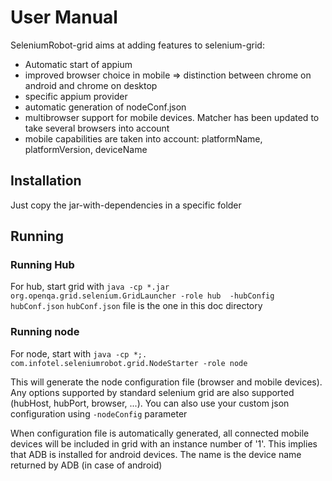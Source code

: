 # User Manual #
SeleniumRobot-grid aims at adding features to selenium-grid:

- Automatic start of appium
- improved browser choice in mobile => distinction between chrome on android and chrome on desktop
- specific appium provider
- automatic generation of nodeConf.json
- multibrowser support for mobile devices. Matcher has been updated to take several browsers into account
- mobile capabilities are taken into account: platformName, platformVersion, deviceName


## Installation ##
Just copy the jar-with-dependencies in a specific folder

## Running ##

### Running Hub ###
For hub, start grid with `java -cp *.jar org.openqa.grid.selenium.GridLauncher -role hub  -hubConfig hubConf.json`
`hubConf.json` file is the one in this doc directory

### Running node ###
For node, start with `java -cp *;. com.infotel.seleniumrobot.grid.NodeStarter -role node`

This will generate the node configuration file (browser and mobile devices).<br/>
Any options supported by standard selenium grid are also supported (hubHost, hubPort, browser, ...). You can also use your custom json configuration using `-nodeConfig` parameter

When configuration file is automatically generated, all connected mobile devices will be included in grid with an instance number of '1'. 
This implies that ADB is installed for android devices.
The name is the device name returned by ADB (in case of android)

